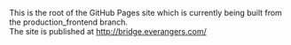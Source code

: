 This is the root of the GitHub Pages site which is currently being built from the production_frontend branch.  
The site is published at http://bridge.everangers.com/  
  
